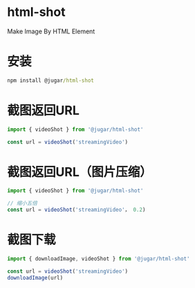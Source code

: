 # html-shot

Make Image By HTML Element

# 安装

```cmd
npm install @jugar/html-shot
```

# 截图返回URL

```ts
import { videoShot } from '@jugar/html-shot'

const url = videoShot('streamingVideo')
```

# 截图返回URL（图片压缩）

```ts
import { videoShot } from '@jugar/html-shot'

// 缩小五倍
const url = videoShot('streamingVideo'， 0.2)
```

# 截图下载

```ts
import { downloadImage, videoShot } from '@jugar/html-shot'

const url = videoShot('streamingVideo')
downloadImage(url)
```
